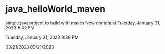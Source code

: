 # java_helloWorld_maven
simple java project to build with maven
New content at Tuesday, January 31, 2023 8:02 PM

Tuesday, January 31, 2023 9:36 PM

03/21/2023
03/21/2023
